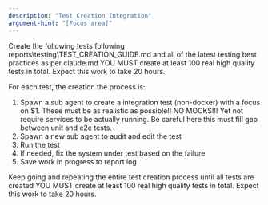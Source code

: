 ```yaml
---
description: "Test Creation Integration"
argument-hint: "[Focus area]"
---
```


Create the following tests following reports\testing\TEST_CREATION_GUIDE.md
and all of the latest testing best practices as per claude.md
YOU MUST create at least 100 real high quality tests in total.
Expect this work to take 20 hours.

For each test, the creation the process is:
1) Spawn a sub agent to create a integration test (non-docker) with a focus on $1.
These must be as realistic as possible!! NO MOCKS!!! Yet not require services to be actually running.
Be careful here this must fill gap between unit and e2e tests.
2) Spawn a new sub agent to audit and edit the test
3) Run the test
4) If needed, fix the system under test based on the failure
5) Save work in progress to report log

Keep going and repeating the entire test creation process until all tests are created 
YOU MUST create at least 100 real high quality tests in total.
Expect this work to take 20 hours.